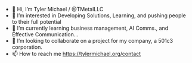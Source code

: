 - 👋 Hi, I’m Tyler Michael / @TMetalLLC
- 👀 I’m interested in Developing Solutions, Learning, and pushing people to their full potential
- 🌱 I’m currently learning business management, AI Comms., and Effective Communication...
- 💞️ I’m looking to collaborate on a project for my company, a 501c3 corporation.
- 📫 How to reach me https://tylermichael.org/contact


<!---
TMetalLLC/TMetalLLC is a ✨ special ✨ repository because its `README.md` (this file) appears on your GitHub profile.
You can click the Preview link to take a look at your changes.
--->
